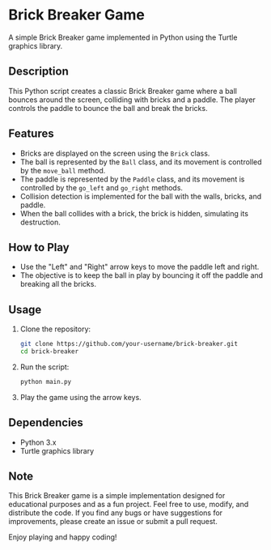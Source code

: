 # Brick Breaker Game

A simple Brick Breaker game implemented in Python using the Turtle graphics library.

## Description

This Python script creates a classic Brick Breaker game where a ball bounces around the screen, colliding with bricks and a paddle. The player controls the paddle to bounce the ball and break the bricks.

## Features

- Bricks are displayed on the screen using the `Brick` class.
- The ball is represented by the `Ball` class, and its movement is controlled by the `move_ball` method.
- The paddle is represented by the `Paddle` class, and its movement is controlled by the `go_left` and `go_right` methods.
- Collision detection is implemented for the ball with the walls, bricks, and paddle.
- When the ball collides with a brick, the brick is hidden, simulating its destruction.

## How to Play

- Use the "Left" and "Right" arrow keys to move the paddle left and right.
- The objective is to keep the ball in play by bouncing it off the paddle and breaking all the bricks.

## Usage

1. Clone the repository:

   ```bash
   git clone https://github.com/your-username/brick-breaker.git
   cd brick-breaker
   ```

2. Run the script:

   ```bash
   python main.py
   ```

3. Play the game using the arrow keys.

## Dependencies

- Python 3.x
- Turtle graphics library

## Note

This Brick Breaker game is a simple implementation designed for educational purposes and as a fun project. Feel free to use, modify, and distribute the code. If you find any bugs or have suggestions for improvements, please create an issue or submit a pull request.

Enjoy playing and happy coding!
